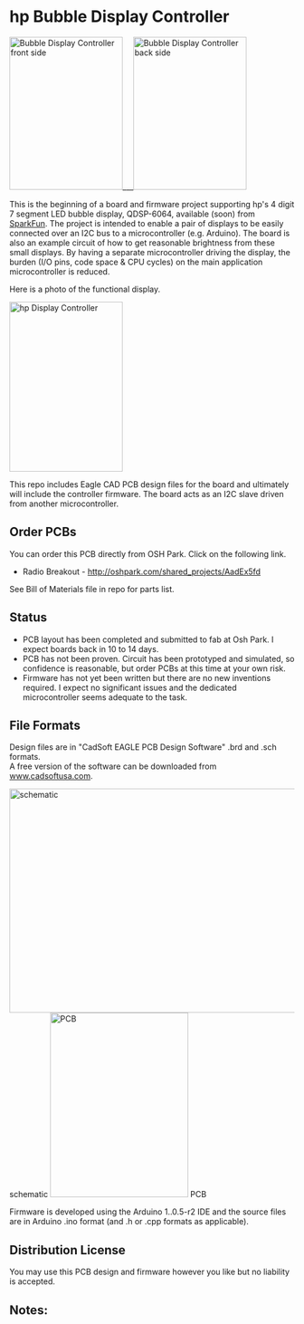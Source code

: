 # hp Bubble Display Controller  

<img src="https://raw2.github.com/uChip/BubbleDisplay/master/board_front.png" alt="Bubble Display Controller front side" height="270" width="200">___<img src="https://raw2.github.com/uChip/BubbleDisplay/master/board_back.png" alt="Bubble Display Controller back side" height="270" width="200">  

This is the beginning of a board and firmware project supporting hp's 4 digit 7 segment LED bubble display, QDSP-6064, available (soon) from [SparkFun](https://www.sparkfun.com/products/12710).  The project is intended to enable a pair of displays to be easily connected over an I2C bus to a microcontroller (e.g. Arduino).  The board is also an example circuit of how to get reasonable brightness from these small displays.  By having a separate microcontroller driving the display, the burden (I/O pins, code space & CPU cycles) on the main application microcontroller is reduced.


Here is a photo of the functional display.  

<img src="https://raw2.github.com/uChip/BubbleDisplay/master/board_front.jpg" alt="hp Display Controller" height="300" width="200">  

This repo includes Eagle CAD PCB design files for the board and ultimately will include the controller firmware.  The board acts as an I2C slave driven from another microcontroller.

## Order PCBs  

You can order this PCB directly from OSH Park.  Click on the following link.  
  * Radio Breakout - http://oshpark.com/shared_projects/AadEx5fd  

See Bill of Materials file in repo for parts list.  

## Status  
  * PCB layout has been completed and submitted to fab at Osh Park.  I expect boards back in 10 to 14 days.
  * PCB has not been proven.  Circuit has been prototyped and simulated, so confidence is reasonable, but order PCBs at this time at your own risk.
  * Firmware has not yet been written but there are no new inventions required.  I expect no significant issues and the dedicated microcontroller seems adequate to the task.

## File Formats  

Design files are in "CadSoft EAGLE PCB Design Software" .brd and .sch formats.  
A free version of the software can be downloaded from www.cadsoftusa.com.  

<img src="https://raw.github.com/uChip/BubbleDisplay/master/BubbleDisplay_sch.PNG" alt="schematic" height="396" width="531">  
schematic  

<img src="https://raw.github.com/uChip/BubbleDisplay/master/BubbleDisplay_brd.PNG" alt="PCB" height="326" width="244">  
PCB   

Firmware is developed using the Arduino 1..0.5-r2 IDE and the source files are in Arduino .ino format (and .h or .cpp formats as applicable).

## Distribution License  

You may use this PCB design and firmware however you like but no liability is accepted.  

## Notes:


